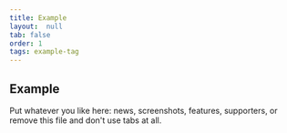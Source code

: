 ```yaml
---
title: Example
layout:  null
tab: false
order: 1
tags: example-tag
---
```


## Example

Put whatever you like here: news, screenshots, features, supporters, or remove this file and don't use tabs at all.